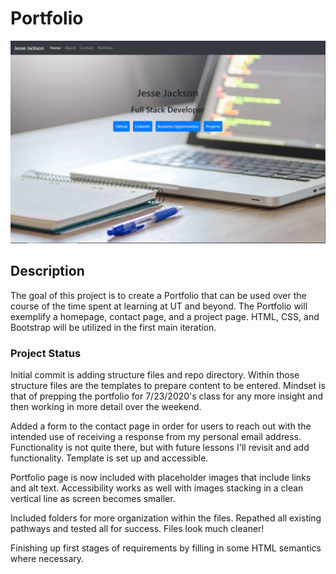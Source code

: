# Portfolio

![Portfolio Homepage Screenshot](/img/Portfolio-Capture.PNG?raw=true "Portfolio")

## Description

The goal of this project is to create a Portfolio that can be used over the course of the time spent at learning at UT and beyond.
The Portfolio will exemplify a homepage, contact page, and a project page.
HTML, CSS, and Bootstrap will be utilized in the first main iteration.

### Project Status

Initial commit is adding structure files and repo directory. Within those structure files are the templates to prepare content to be entered. Mindset is that of prepping the portfolio for 7/23/2020's class for any more insight and then working in more detail over the weekend.

Added a form to the contact page in order for users to reach out with the intended use of receiving a response from my personal email address. Functionality is not quite there, but with future lessons I'll revisit and add functionality. Template is set up and accessible.

Portfolio page is now included with placeholder images that include links and alt text. Accessibility works as well with images stacking in a clean vertical line as screen becomes smaller.

Included folders for more organization within the files. Repathed all existing pathways and tested all for success. Files look much cleaner!

Finishing up first stages of requirements by filling in some HTML semantics where necessary. 